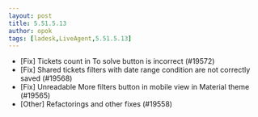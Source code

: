 ```yaml
---
layout: post
title: 5.51.5.13
author: opok
tags: [ladesk,LiveAgent,5.51.5.13]
---
```

- [Fix] Tickets count in To solve button is incorrect (#19572)
- [Fix] Shared tickets filters with date range condition are not correctly saved (#19568)
- [Fix] Unreadable More filters button in mobile view in Material theme (#19565)
- [Other] Refactorings and other fixes (#19558)
